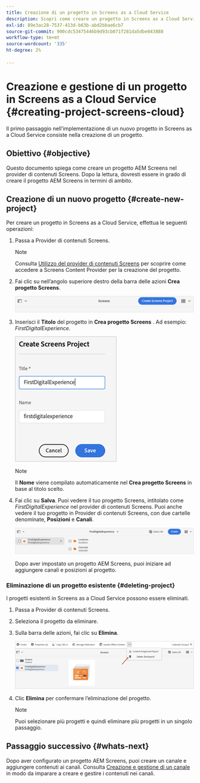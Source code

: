 ```yaml
---
title: Creazione di un progetto in Screens as a Cloud Service
description: Scopri come creare un progetto in Screens as a Cloud Service.
exl-id: 89e3ac28-7537-413d-b63b-abd2bbae6cb7
source-git-commit: 900cdc53475446b9d93cb071f281da5dbe043888
workflow-type: tm+mt
source-wordcount: '335'
ht-degree: 2%

---
```


# Creazione e gestione di un progetto in Screens as a Cloud Service {#creating-project-screens-cloud}

Il primo passaggio nell’implementazione di un nuovo progetto in Screens as a Cloud Service consiste nella creazione di un progetto.

## Obiettivo {#objective}

Questo documento spiega come creare un progetto AEM Screens nel provider di contenuti Screens. Dopo la lettura, dovresti essere in grado di creare il progetto AEM Screens in termini di ambito.

## Creazione di un nuovo progetto {#create-new-project}

Per creare un progetto in Screens as a Cloud Service, effettua le seguenti operazioni:

1. Passa a Provider di contenuti Screens.

   >[!NOTE]
   >Consulta [Utilizzo del provider di contenuti Screens](https://experienceleague.adobe.com/docs/experience-manager-cloud-service/content/screens-as-cloud-service/configure-screens-cloud/using-screens-content-provider.html?lang=en) per scoprire come accedere a Screens Content Provider per la creazione del progetto.

1. Fai clic su nell’angolo superiore destro della barra delle azioni **Crea progetto Screens**.

   ![create-screens-project1](/help/screens-cloud/assets/create-content/create-screens-project1.png)

1. Inserisci il **Titolo** del progetto in **Crea progetto Screens** . Ad esempio: *FirstDigitalExperience*.

   ![create-screens-project2](/help/screens-cloud/assets/create-content/create-screens-project2.png)

   >[!NOTE]
   >Il **Nome** viene compilato automaticamente nel **Crea progetto Screens** in base al titolo scelto.

1. Fai clic su **Salva**. Puoi vedere il tuo progetto Screens, intitolato come *FirstDigitalExperience* nel provider di contenuti Screens. Puoi anche vedere il tuo progetto in Provider di contenuti Screens, con due cartelle denominate, **Posizioni** e **Canali**.

   ![create-screens-project3](/help/screens-cloud/assets/create-content/create-screens-project3.png)

   Dopo aver impostato un progetto AEM Screens, puoi iniziare ad aggiungere canali e posizioni al progetto.

### Eliminazione di un progetto esistente {#deleting-project}

I progetti esistenti in Screens as a Cloud Service possono essere eliminati.

1. Passa a Provider di contenuti Screens.
1. Seleziona il progetto da eliminare.
1. Sulla barra delle azioni, fai clic su **Elimina**.

   ![create-project5](/help/screens-cloud/assets/create-content/create-project5.png)

1. Clic **Elimina** per confermare l’eliminazione del progetto.

   >[!NOTE]
   >Puoi selezionare più progetti e quindi eliminare più progetti in un singolo passaggio.

## Passaggio successivo {#whats-next}

Dopo aver configurato un progetto AEM Screens, puoi creare un canale e aggiungere contenuti ai canali. Consulta [Creazione e gestione di un canale](creating-channels-screens-cloud.md) in modo da imparare a creare e gestire i contenuti nei canali.
